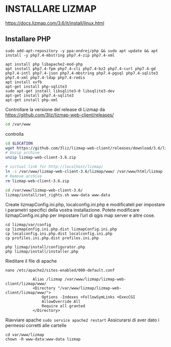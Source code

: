 # INSTALLARE LIZMAP

https://docs.lizmap.com/3.6/it/install/linux.html

## Installare PHP
```
sudo add-apt-repository -y ppa:ondrej/php && sudo apt update && apt install -y php7.4-mbstring php7.4-zip php7.4-xml

apt install php libapache2-mod-php
apt install php7.4-fpm php7.4-cli php7.4-bz2 php7.4-curl php7.4-gd php7.4-intl php7.4-json php7.4-mbstring php7.4-pgsql php7.4-sqlite3 php7.4-xml php7.4-ldap php7.4-redis
apt install xvfb
apt-get install php-sqlite3
sudo apt-get install libsqlite3-0 libsqlite3-dev
apt-get install php7.4-sqlite3
apt-get install php-xml

```

Controllare la versione del release di Lizmap da https://github.com/3liz/lizmap-web-client/releases/ 
```sh
cd /var/www
```
controlla
```sh
cd $LOCATION
wget https://github.com/3liz/lizmap-web-client/releases/download/3.6/lizmap-web-client-3.6.zip
# Unzip archive
unzip lizmap-web-client-3.6.zip

# virtual link for http://localhost/lizmap/
ln -s /var/www/lizmap-web-client-3.6/lizmap/www/ /var/www/html/lizmap
# Remove archive
rm lizmap-web-client-3.6.zip

cd /var/www/lizmap-web-client-3.6/
lizmap/install/set_rights.sh www-data www-data
```

Create lizmapConfig.ini.php, localconfig.ini.php e modificateli per impostare i parametri specifici della vostra installazione. Potete modificare lizmapConfig.ini.php per impostare l’url di qgis map server e altre cose.

```
cd lizmap/var/config
cp lizmapConfig.ini.php.dist lizmapConfig.ini.php
cp localconfig.ini.php.dist localconfig.ini.php
cp profiles.ini.php.dist profiles.ini.php

php lizmap/install/configurator.php
php lizmap/install/installer.php
```

Rieditare il file di apache

`nano /etc/apache2/sites-enabled/000-default.conf`
```
            Alias /lizmap /var/www/lizmap/lizmap-web-client/lizmap/www/
            <Directory "/var/www/lizmap/lizmap-web-client/lizmap/www/">
                Options -Indexes +FollowSymLinks +ExecCGI
                AllowOverride All
                Require all granted
            </Directory>
```
Riavviare apache `sudo service apache2 restart`
Assicurarsi di aver dato i permessi corretti alle cartelle

```
cd var/www/lizmap
chown -R www-data:www-data lizmap
```
